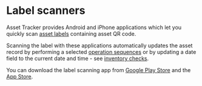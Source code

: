 # Label scanners

Asset Tracker provides Android and iPhone applications which let you quickly scan [asset labels](https://confluence.spartez.com/display/AT4J/How+to+print+labels+for+assets) containing asset QR code.

Scanning the label with these applications automatically updates the asset record by performing a selected [operation sequences](https://confluence.spartez.com/display/AT4J/How+to+define+and+execute+pre-packaged+operation+sequences+on+assets) or by updating a date field to the current date and time - see [inventory checks](https://confluence.spartez.com/display/AT4J/How+to+perform+inventory+checks).

You can download the label scanning app from [Google Play Store](https://play.google.com/store/apps/details?id=com.spartez.assettracker.checkin) and the [App Store](https://itunes.apple.com/us/app/asset-tracker-label-scanner/id1253900536?l=pl&ls=1&mt=8).

